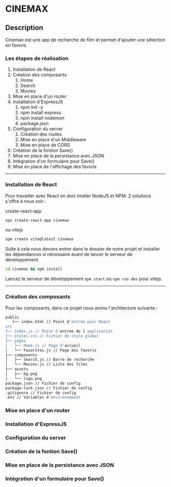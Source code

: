 # CINEMAX

## Description

Cinemax est une app de recherche de film et permet d'ajouter une sélection en favoris.

### Les étapes de réalisation

1. Installation de React
2. Création des composants
   1. Home
   2. Search
   3. Movies
3. Mise en place d'un router
4. Installation d'ExpressJS
   1. npm init -y
   2. npm install express
   3. npm install nodemon
   4. package.json
5. Configuration du server
   1. Création des routes
   2. Mise en place d'un Middleware
   3. Mise en place de CORS
6. Création de la fontion Save()
7. Mise en place de la persistance avec JSON
8. Intégration d'un formulaire pour Save()
9. Mise en place de l'affichage des favoris

---

### Installation de React

Pour travailler avec React on dois intaller NodeJS et NPM. 2 solutions s'offre à nous soit :

create-react-app

```bash
npx create-react-app cinemax
```

ou vitejs
    
```bash
npm create vite@latest cinemax
```

Suite à cela nous devons entrer dans le dossier de notre projet et installer les dépendances si nécessaire avant de lancer le serveur de développement.

```bash
cd cinemax && npm install
```
Lancez le serveur de développement `npm start` ou `npm run dev` pour vitejs.

---

### Création des composants

Pour les composants, dans ce projet nous avons l'architecture suivante :

```bash
public
   ├── index.html // Point d'entrée pour React
src
├── index.js // Point d'entrée de l'application
├── styles.css // Fichier de style global
├── pages
│   ├── Home.js // Page d'accueil
│   └── Favorites.js // Page des favoris
├── components
│   ├── Search.js // Barre de recherche
│   └── Movies.js // Liste des films
├── assets
│   ├── bg.png
│   └── logo.png
package.json // Fichier de config
package-lock.json // Fichier de config
.gitignore // Fichier de config
.env // Variables d'environnement

```





### Mise en place d'un router
### Installation d'ExpressJS
### Configuration du server
### Création de la fontion Save()
### Mise en place de la persistance avec JSON
### Intégration d'un formulaire pour Save()
